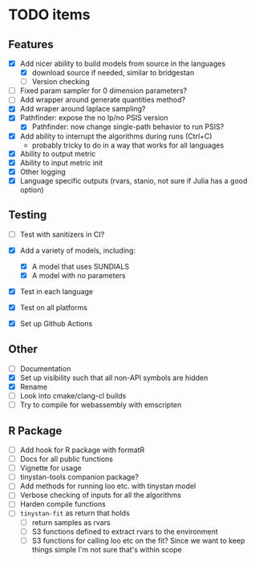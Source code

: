 # TODO items

## Features
- [x] Add nicer ability to build models from source in the languages
    - [x] download source if needed, similar to bridgestan
    - [ ] Version checking
- [ ] Fixed param sampler for 0 dimension parameters?
- [ ] Add wrapper around generate quantities method?
- [x] Add wraper around laplace sampling?
- [x] Pathfinder: expose the no lp/no PSIS version
  - [x] Pathfinder: now change single-path behavior to run PSIS?
- [x] Add ability to interrupt the algorithms during runs (Ctrl+C)
    - probably tricky to do in a way that works for all languages
- [x] Ability to output metric
- [x] Ability to input metric init
- [x] Other logging
- [x] Language specific outputs (rvars, stanio, not sure if Julia has a good option)

## Testing
- [ ] Test with sanitizers in CI?
- [x] Add a variety of models, including:
    - [x] A model that uses SUNDIALS
    - [x] A model with no parameters
- [x] Test in each language
- [x] Test on all platforms
- [x] Set up Github Actions


## Other
- [ ] Documentation
- [x] Set up visibility such that all non-API symbols are hidden
- [x] Rename
- [ ] Look into cmake/clang-cl builds
- [ ] Try to compile for webassembly with emscripten

## R Package

- [ ] Add hook for R package with formatR
- [ ] Docs for all public functions
- [ ] Vignette for usage
- [ ] tinystan-tools companion package?
- [ ] Add methods for running loo etc. with tinystan model
- [ ] Verbose checking of inputs for all the algorithms
- [ ] Harden compile functions
- [ ] `tinystan-fit` as return that holds
  - [ ] return samples as rvars
  - [ ] S3 functions defined to extract rvars to the environment
  - [ ] S3 functions for calling loo etc on the fit? Since we want to keep things simple I'm not sure that's within scope
